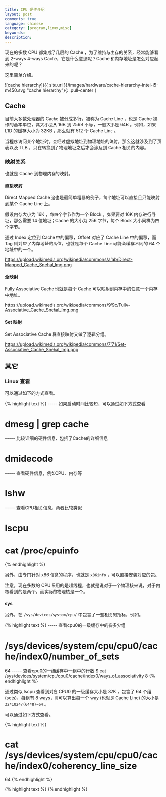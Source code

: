 ```yaml
---
title: CPU 硬件介绍
layout: post
comments: true
language: chinese
category: [program,linux,misc]
keywords:
description:
---
```


现在的多数 CPU 都集成了几层的 Cache ，为了维持与主存的关系，经常能够看到 2-ways 4-ways Cache，它是什么意思呢？Cache 和内存地址是怎么对应起来的呢？

这里简单介绍。

<!-- more -->

![cache hierarchy]({{ site.url }}/images/hardware/cache-hierarchy-intel-i5-m450.svg "cache hierarchy"){: .pull-center }

## Cache

目前大多数处理器的 Cache 被分成多行，被称为 Cache Line ，也是 Cache 操作的基本单位，其大小会从 16B 到 256B 不等，一般大小是 64B 。例如，如果 L1D 的缓存大小为 32KB ，那么就有 512 个 Cache Line 。

当程序访问某个地址时，会经过虚拟地址到物理地址的映射，那么这就涉及到了页表以及 TLB ，只在转换到了物理地址之后才会涉及到 Cache 相关的内容。

### 映射关系

也就是 Cache 到物理内存的映射。

#### 直接映射

Direct Mapped Cache 这也是最简单粗暴的例子，每个地址可以直接且只能映射到某个 Cache Line 上。

假设内存大小为 16K ，每四个字节作为一个 Block ，如果要对 16K 内存进行寻址，那么需要 14 位地址；Cache 的大小为 256 字节，每个 Block 大小同样为四个字节。


通过 Index 定位到 Cache 中的偏移，Offset 对应了 Cache Line 中的偏移，而 Tag 则对应了内存地址的高位，也就是每个 Cache Line 可能会缓存不同的 64 个地址中的一个。

https://upload.wikimedia.org/wikipedia/commons/a/ab/Direct-Mapped_Cache_Snehal_Img.png

#### 全映射

Fully Associative Cache 也就是每个 Cache 可以映射到内存中的任意一个内存中地址。

https://upload.wikimedia.org/wikipedia/commons/9/9c/Fully-Associative_Cache_Snehal_Img.png

#### Set 映射

Set Associative Cache 将直接映射又做了逻辑分组。



https://upload.wikimedia.org/wikipedia/commons/7/71/Set-Associative_Cache_Snehal_Img.png


## 其它

### Linux 查看

可以通过如下的方式查看。

{% highlight text %}
----- 如果启动时间比较短，可以通过如下方式查看
# dmesg | grep cache

----- 比较详细的硬件信息，包括了Cache的详细信息
# dmidecode

----- 查看硬件信息，例如CPU、内存等
# lshw

----- 查看CPU相关信息，两者比较类似
# lscpu
# cat /proc/cpuinfo
{% endhighlight %}

另外，由专门针对 x86 信息的程序，也就是 `x86info` ，可以直接安装对应的包。

注意，现在多数的 CPU 采用的是超线程，也就是说对于一个物理核来说，对于内核看到的是两个，而实际的物理核是一个。

#### sys

另外，在 `/sys/devices/system/cpu/` 中包含了一些相关的指标，例如。

{% highlight text %}
----- 查看cpu0的一级缓存中的有多少组
# /sys/devices/system/cpu/cpu0/cache/index0/number_of_sets
64
----- 查看cpu0的一级缓存中一组中的行数
$ cat /sys/devices/system/cpu/cpu0/cache/index0/ways_of_associativity
8
{% endhighlight %}

通过类似 lscpu 查看到对应 CPU0 的一级缓存大小是 32K ，包含了 64 个组 (sets)，每组有 8 ways，则可以算出每一个 way (也就是 Cache Line) 的大小是 `32*1024/(64*8)=64` 。

可以通过如下方式查看。

{% highlight text %}
# cat /sys/devices/system/cpu/cpu0/cache/index0/coherency_line_size
64
{% endhighlight %}

<!--
另外还有个库 libosinfo
https://zhuanlan.zhihu.com/p/31859105
https://en.wikipedia.org/wiki/Cache_placement_policies

关于计算机不错的介绍
http://citeseerx.ist.psu.edu/viewdoc/download?doi=10.1.1.115.1881&rep=rep1&type=pdf
-->




{% highlight text %}
{% endhighlight %}
